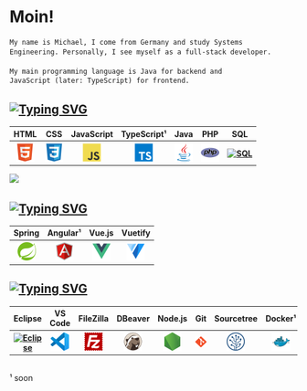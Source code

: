 # Moin!

```txt
My name is Michael, I come from Germany and study Systems
Engineering. Personally, I see myself as a full-stack developer.

My main programming language is Java for backend and
JavaScript (later: TypeScript) for frontend.
```

[![Typing SVG](https://readme-typing-svg.herokuapp.com?font=Fira+Code&duration=10000&pause=5000&color=F7F7F7&vCenter=true&width=435&height=30&lines=Languages)](https://git.io/typing-svg)
---
<table>
  <tr>
    <th>
      HTML
    </th>
    <th>
      CSS
    </th>
    <th>
      JavaScript
    </th>
    <th>
      TypeScript¹
    </th>
    <th>
      Java
    </th>
    <th>
      PHP
    </th>
    <th>
      SQL
    </th>
  </tr>
  <tr>
    <th>
      <a href="#">
        <img src="https://github.com/devicons/devicon/blob/master/icons/html5/html5-original.svg" width="32" alt="HTML5" />
      </a>
    </th>
    <th>
      <a href="#">
        <img src="https://github.com/devicons/devicon/blob/master/icons/css3/css3-original.svg" width="32" alt="CSS3" />
      </a>
    </th>
    <th>
      <a href="#">
        <img src="https://github.com/devicons/devicon/blob/master/icons/javascript/javascript-original.svg" width="32" alt="JavaScript" />
      </a>
    </th>
    <th>
      <a href="https://www.typescriptlang.org/">
        <img src="https://github.com/devicons/devicon/blob/master/icons/typescript/typescript-original.svg" width="32" alt="TypeScript" />
      </a>
    </th>
    <th>
      <a href="https://www.java.com/">
        <img src="https://github.com/devicons/devicon/blob/master/icons/java/java-original.svg" width="32" alt="Java" />
      </a>
    </th>
    <th>
      <a href="https://www.php.net/">
        <img src="https://github.com/devicons/devicon/blob/master/icons/php/php-original.svg" width="32" alt="PHP" />
      </a>
    </th>
    <th>
      <a href="#">
        <img src="https://www.svgrepo.com/show/341068/sql.svg" width="32" alt="SQL" />
      </a>
    </th>
  </tr>
</table>

<img src="https://github-readme-stats.vercel.app/api/top-langs/?username=mickeida&layout=compact&theme=github_dark"/>

[![Typing SVG](https://readme-typing-svg.herokuapp.com?font=Fira+Code&duration=10000&pause=5000&color=F7F7F7&vCenter=true&width=435&height=30&lines=Frameworks)](https://git.io/typing-svg)
---
<table>
  <tr>
    <th>
      Spring
    </th>
    <th>
      Angular¹
    </th>
    <th>
      Vue.js
    </th>
    <th>
      Vuetify
    </th>
  </tr>
  <tr>
    <th>
      <a href="https://spring.io/">
        <img src="https://github.com/devicons/devicon/blob/master/icons/spring/spring-original.svg" width="32" alt="Spring" />
      </a>
    </th>
    <th>
      <a href="https://angular.io/">
        <img src="https://github.com/devicons/devicon/blob/master/icons/angularjs/angularjs-original.svg" width="32" alt="Angular" />
      </a>
    </th>
    <th>
      <a href="https://vuejs.org/">
        <img src="https://github.com/devicons/devicon/blob/master/icons/vuejs/vuejs-original.svg" width="32" alt="Vue.js" />
      </a>
    </th>
    <th>
      <a href="https://vuetifyjs.com/">
        <img src="https://github.com/devicons/devicon/blob/master/icons/vuetify/vuetify-original.svg" width="32" alt="Vuetify" />
      </a>
    </th>
  </tr>
 </table>

[![Typing SVG](https://readme-typing-svg.herokuapp.com?font=Fira+Code&duration=10000&pause=5000&color=F7F7F7&vCenter=true&width=435&height=30&lines=Tools)](https://git.io/typing-svg)
---
<table>
  <tr>
    <th>
      Eclipse
    </th>
    <th>
      VS Code
    </th>
    <th>
      FileZilla
    </th>
    <th>
      DBeaver
    </th>
    <th>
      Node.js
    </th>
    <th>
      Git
    </th>
    <th>
      Sourcetree
    </th>
    <th>
      Docker¹
    </th>
  </tr>
  <tr>
    <th>
      <a href="https://code.visualstudio.com/">
        <img src="https://www.svgrepo.com/show/353685/eclipse-icon.svg" width="32" alt="Eclipse" />
      </a>
    </th>
    <th>
      <a href="https://code.visualstudio.com/">
        <img src="https://github.com/devicons/devicon/blob/master/icons/vscode/vscode-original.svg" width="32" alt="VS Code" />
      </a>
    </th>
    <th>
      <a href="https://filezilla-project.org/">
        <img src="https://github.com/devicons/devicon/blob/master/icons/filezilla/filezilla-plain.svg" width="32" alt="FileZilla" />
      </a>
    </th>
    <th>
      <a href="https://dbeaver.io/">
        <img src="https://github.com/devicons/devicon/blob/master/icons/dbeaver/dbeaver-original.svg" width="32" alt="DBeaver" />
      </a>
    </th>
    <th>
      <a href="https:/nodejs.org/">
        <img src="https://github.com/devicons/devicon/blob/master/icons/nodejs/nodejs-original.svg" width="32" alt="Node.js" />
      </a>
    </th>
    <th>
      <a href="https://git-scm.com/">
        <img src="https://github.com/devicons/devicon/blob/master/icons/git/git-original.svg" width="32" alt="Git" />
      </a>
    </th>
    <th>
      <a href="https://www.sourcetreeapp.com/">
        <img src="https://github.com/devicons/devicon/blob/master/icons/sourcetree/sourcetree-original.svg" width="32" alt="Sourcetree" />
      </a>
    </th>
    <th>
      <a href="https://www.docker.com/">
        <img src="https://github.com/devicons/devicon/blob/master/icons/docker/docker-original.svg" width="32" alt="Docker" />
      </a>
    </th>
  </tr>
 </table>
<br/>
¹ soon
